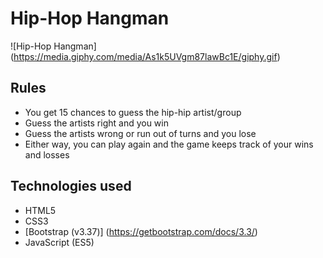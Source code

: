 # Hip-Hop Hangman

![Hip-Hop Hangman] (https://media.giphy.com/media/As1k5UVgm87lawBc1E/giphy.gif)

## Rules
- You get 15 chances to guess the hip-hip artist/group
- Guess the artists right and you win
- Guess the artists wrong or run out of turns and you lose
- Either way, you can play again and the game keeps track of your wins and losses

## Technologies used
- HTML5
- CSS3
- [Bootstrap (v3.37)] (https://getbootstrap.com/docs/3.3/)
- JavaScript (ES5)


